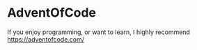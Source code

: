 # AdventOfCode
If you enjoy programming, or want to learn, I highly recommend https://adventofcode.com/
